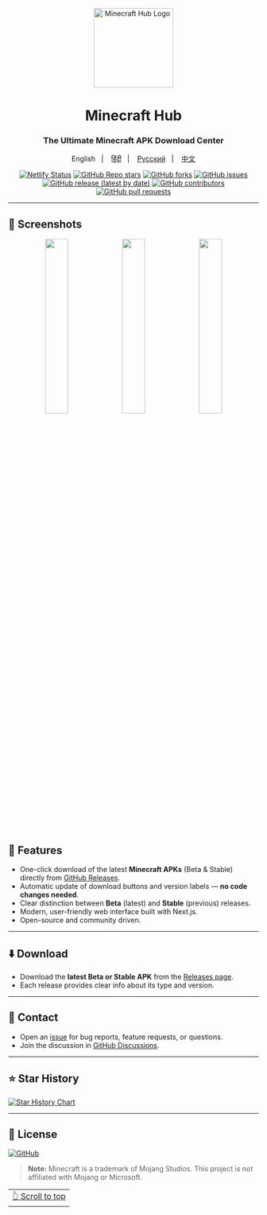 <div align="center">

<a href="/">
  <img src="https://i.rj1.dev/NUSvRMK" width="160" height="160" align="center" alt="Minecraft Hub Logo">
</a>

# Minecraft Hub

### The Ultimate Minecraft APK Download Center

English
&nbsp;&nbsp;| &nbsp;&nbsp;
<a href="https://github.com/HexaGhost-09/minecraft-hub/blob/main/translations/README-hi.md">हिंदी</a>
&nbsp;&nbsp;| &nbsp;&nbsp;
<a href="https://github.com/HexaGhost-09/minecraft-hub/blob/main/translations/README-ru.md">Русский</a>
&nbsp;&nbsp;| &nbsp;&nbsp;
<a href="https://github.com/HexaGhost-09/minecraft-hub/blob/main/translations/README-zh.md">中文</a>
<!-- Add more translations as they become available -->

[![Netlify Status](https://api.netlify.com/api/v1/badges/68b21e10-91e8-462b-94d2-dd19348451eb/deploy-status)](https://app.netlify.com/projects/the-minecraft-hub/deploys)
[![GitHub Repo stars](https://img.shields.io/github/stars/HexaGhost-09/minecraft-hub?style=flat&logo=github)](https://github.com/HexaGhost-09/minecraft-hub/stargazers)
[![GitHub forks](https://img.shields.io/github/forks/HexaGhost-09/minecraft-hub?style=flat&logo=github)](https://github.com/HexaGhost-09/minecraft-hub/network)
[![GitHub issues](https://img.shields.io/github/issues/HexaGhost-09/minecraft-hub)](https://github.com/HexaGhost-09/minecraft-hub/issues)
[![GitHub release (latest by date)](https://img.shields.io/github/v/release/HexaGhost-09/minecraft-hub)](https://github.com/HexaGhost-09/minecraft-hub/releases)
[![GitHub contributors](https://img.shields.io/github/contributors/HexaGhost-09/minecraft-hub)](https://github.com/HexaGhost-09/minecraft-hub/graphs/contributors)
[![GitHub pull requests](https://img.shields.io/github/issues-pr/HexaGhost-09/minecraft-hub)](https://github.com/HexaGhost-09/minecraft-hub/pulls)

</div>

---

## 📱 Screenshots

<div align="center">
  <img src="public/screenshots/1.png" width="30%" />
  <img src="public/screenshots/2.png" width="30%" />
  <img src="public/screenshots/3.png" width="30%" />
  <!-- Add more screenshots as needed -->
</div>

<br>

## 📖 Features

- One-click download of the latest **Minecraft APKs** (Beta & Stable) directly from [GitHub Releases](https://github.com/HexaGhost-09/minecraft-hub/releases).
- Automatic update of download buttons and version labels — **no code changes needed**.
- Clear distinction between **Beta** (latest) and **Stable** (previous) releases.
- Modern, user-friendly web interface built with Next.js.
- Open-source and community driven.

---

## ⬇️ Download

- Download the **latest Beta or Stable APK** from the [Releases page](https://github.com/HexaGhost-09/minecraft-hub/releases).
- Each release provides clear info about its type and version.

---

## 💬 Contact

- Open an [issue](https://github.com/HexaGhost-09/minecraft-hub/issues) for bug reports, feature requests, or questions.
- Join the discussion in [GitHub Discussions](https://github.com/HexaGhost-09/minecraft-hub/discussions).

---

## ⭐️ Star History

[![Star History Chart](https://api.star-history.com/svg?repos=HexaGhost-09/minecraft-hub&type=Timeline)](https://star-history.com/#HexaGhost-09/minecraft-hub&Timeline)

---

## 📃 License

[![GitHub](https://img.shields.io/github/license/HexaGhost-09/minecraft-hub?style=for-the-badge)](https://github.com/HexaGhost-09/minecraft-hub/blob/main/LICENSE)

> **Note:** Minecraft is a trademark of Mojang Studios. This project is not affiliated with Mojang or Microsoft.

<div align="right">
<table><td>
<a href="#start-of-content">👆 Scroll to top</a>
</td></table>
</div>